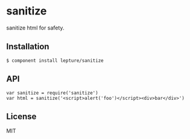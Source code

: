 # sanitize

sanitize html for safety.


## Installation

    $ component install lepture/sanitize

## API

```
var sanitize = require('sanitize')
var html = sanitize('<script>alert('foo')</script><div>bar</div>')
```

## License

MIT
